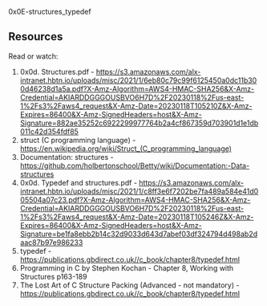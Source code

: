 0x0E-structures_typedef

Resources
------------------------------
Read or watch:

1. 0x0d. Structures.pdf - https://s3.amazonaws.com/alx-intranet.hbtn.io/uploads/misc/2021/1/6eb80c79c99f6125450a0dc11b300d46238d1a5a.pdf?X-Amz-Algorithm=AWS4-HMAC-SHA256&X-Amz-Credential=AKIARDDGGGOUSBVO6H7D%2F20230118%2Fus-east-1%2Fs3%2Faws4_request&X-Amz-Date=20230118T105210Z&X-Amz-Expires=86400&X-Amz-SignedHeaders=host&X-Amz-Signature=882ae35252c6922299977764b2a4cf867359d703901d1e1db011c42d354fdf85
2. struct (C programming language) -https://en.wikipedia.org/wiki/Struct_(C_programming_language)
3. Documentation: structures - https://github.com/holbertonschool/Betty/wiki/Documentation:-Data-structures
4. 0x0d. Typedef and structures.pdf - https://s3.amazonaws.com/alx-intranet.hbtn.io/uploads/misc/2021/1/c8ff3e6f7202be7fa489a584e41d005504a07c23.pdf?X-Amz-Algorithm=AWS4-HMAC-SHA256&X-Amz-Credential=AKIARDDGGGOUSBVO6H7D%2F20230118%2Fus-east-1%2Fs3%2Faws4_request&X-Amz-Date=20230118T105246Z&X-Amz-Expires=86400&X-Amz-SignedHeaders=host&X-Amz-Signature=be1fa8ebb2b14c32d9033d643d7abef03df324794d498ab2daac87b97e986233 
5. typedef - https://publications.gbdirect.co.uk//c_book/chapter8/typedef.html
6. Programming in C by Stephen Kochan - Chapter 8, Working with Structures p163-189
7. The Lost Art of C Structure Packing (Advanced - not mandatory) - https://publications.gbdirect.co.uk//c_book/chapter8/typedef.html
